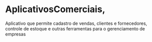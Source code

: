 # AplicativosComerciais,

Aplicativo que permite cadastro de vendas, clientes e fornecedores, controle de estoque e outras ferramentas para o gerenciamento de empresas
